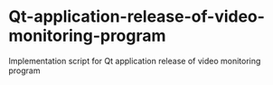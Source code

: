 # Qt-application-release-of-video-monitoring-program
Implementation script for Qt application release of video monitoring program
